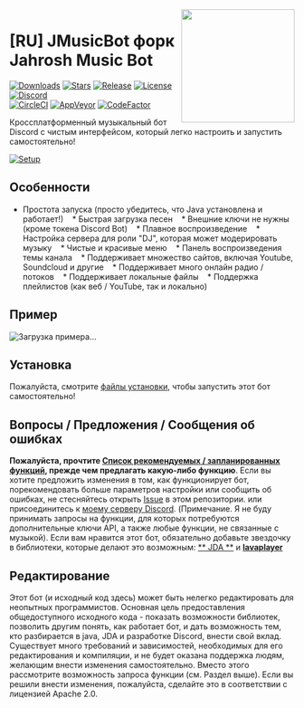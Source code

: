 <img align="right" src="https://i.imgur.com/zrE80HY.png" height="200" width="200">

# [RU] JMusicBot форк Jahrosh Music Bot

[![Downloads](https://img.shields.io/github/downloads/jagrosh/MusicBot/total.svg)](https://github.com/jagrosh/MusicBot/releases/latest)
[![Stars](https://img.shields.io/github/stars/jagrosh/MusicBot.svg)](https://github.com/jagrosh/MusicBot/stargazers)
[![Release](https://img.shields.io/github/release/jagrosh/MusicBot.svg)](https://github.com/jagrosh/MusicBot/releases/latest)
[![License](https://img.shields.io/github/license/jagrosh/MusicBot.svg)](https://github.com/jagrosh/MusicBot/blob/master/LICENSE)
[![Discord](https://discordapp.com/api/guilds/147698382092238848/widget.png)](https://discord.gg/0p9LSGoRLu6Pet0k)<br>
[![CircleCI](https://img.shields.io/circleci/project/github/jagrosh/MusicBot/master.svg)](https://circleci.com/gh/jagrosh/MusicBot)
[![AppVeyor](https://ci.appveyor.com/api/projects/status/gdu6nyte5psj6xfk/branch/master?svg=true)](https://ci.appveyor.com/project/jagrosh/musicbot/branch/master)
[![CodeFactor](https://www.codefactor.io/repository/github/jagrosh/musicbot/badge)](https://www.codefactor.io/repository/github/jagrosh/musicbot)

Кроссплатформенный музыкальный бот Discord с чистым интерфейсом, который легко настроить и запустить самостоятельно!

[![Setup](http://i.imgur.com/VvXYp5j.png)](https://github.com/jagrosh/MusicBot/wiki/Setup)

## Особенности
   * Простота запуска (просто убедитесь, что Java установлена и работает!)
   * Быстрая загрузка песен
   * Внешние ключи не нужны (кроме токена Discord Bot)
   * Плавное воспроизведение
   * Настройка сервера для роли "DJ", которая может модерировать музыку
   * Чистые и красивые меню
   * Панель воспроизведения темы канала
   * Поддерживает множество сайтов, включая Youtube, Soundcloud и другие
   * Поддерживает много онлайн радио / потоков
   * Поддерживает локальные файлы
   * Поддержка плейлистов (как веб / YouTube, так и локально)

## Пример 
![Загрузка примера...](https://i.imgur.com/kVtTKvS.gif)

## Установка
Пожалуйста, смотрите [файлы установки](https://github.com/Rxflex/MusicBot/releases/tag/0.2.7), чтобы запустить этот бот самостоятельно!

## Вопросы / Предложения / Сообщения об ошибках
**Пожалуйста, прочтите [Список рекомендуемых / запланированных функций](https://github.com/jagrosh/MusicBot/projects/1), прежде чем предлагать какую-либо функцию**. Если вы хотите предложить изменения в том, как функционирует бот, порекомендовать больше параметров настройки или сообщить об ошибках, не стесняйтесь открыть [Issue](https://github.com/jagrosh/MusicBot/issues) в этом репозитории. или присоединитесь к [моему серверу Discord](https://discord.gg/0p9LSGoRLu6Pet0k). (Примечание. Я не буду принимать запросы на функции, для которых потребуются дополнительные ключи API, а также любые функции, не связанные с музыкой). Если вам нравится этот бот, обязательно добавьте звездочку в библиотеки, которые делают это возможным: [** JDA **](https://github.com/DV8FromTheWorld/JDA) и [**lavaplayer**](https://github.com/sedmelluq/lavaplayer)

## Редактирование
Этот бот (и исходный код здесь) может быть нелегко редактировать для неопытных программистов. Основная цель предоставления общедоступного исходного кода - показать возможности библиотек, позволить другим понять, как работает бот, и дать возможность тем, кто разбирается в java, JDA и разработке Discord, внести свой вклад. Существует много требований и зависимостей, необходимых для его редактирования и компиляции, и не будет оказана поддержка людям, желающим внести изменения самостоятельно. Вместо этого рассмотрите возможность запроса функции (см. Раздел выше). Если вы решили внести изменения, пожалуйста, сделайте это в соответствии с лицензией Apache 2.0.
